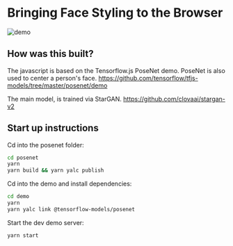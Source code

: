 # Bringing Face Styling to the Browser
![demo](style-face-video.gif)

## How was this built?
The javascript is based on the Tensorflow.js PoseNet demo. PoseNet is also used to center a person's face.
https://github.com/tensorflow/tfjs-models/tree/master/posenet/demo

The main model, is trained via StarGAN. https://github.com/clovaai/stargan-v2

## Start up instructions

Cd into the posenet folder:
```sh
cd posenet
yarn
yarn build && yarn yalc publish
```

Cd into the demo and install dependencies:

```sh
cd demo
yarn
yarn yalc link @tensorflow-models/posenet
```

Start the dev demo server:
```sh
yarn start
```

